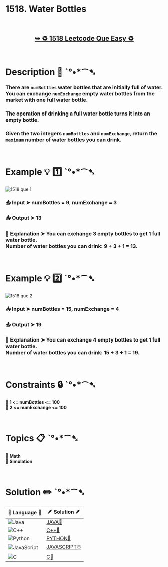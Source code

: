 # 1518. Water Bottles

</br>

<h2 align="center"> 

<a href="https://leetcode.com/problems/water-bottles/description/?envType=daily-question&envId=2024-07-07"><strong>➥ ♻️ 1518 Leetcode Que Easy ♻️ </strong></a>
</h2>

</br> 

# Description 📜 ˋ°•*⁀➷

### There are `numBottles` water bottles that are initially full of water. You can exchange `numExchange` empty water bottles from the market with one full water bottle.

### The operation of drinking a full water bottle turns it into an empty bottle.

### Given the two integers `numBottles` and `numExchange`, return the `maximum` number of water bottles you can drink.

</br>

# Example 💡 1️⃣ ˋ°•*⁀➷

![1518 que 1](https://github.com/Prakhar-002/LEETCODE/assets/136890202/122a1ad4-6ada-469c-b22c-3946680faa51)

  ### 📥 Input  ➤ numBottles = 9, numExchange = 3

  ### 📤 Output  ➤ 13

  ### 🔦 Explanation  ➤ You can exchange 3 empty bottles to get 1 full water bottle.</br> Number of water bottles you can drink: 9 + 3 + 1 = 13.

</br>

# Example 💡 2️⃣ ˋ°•*⁀➷

![1518 que 2](https://github.com/Prakhar-002/LEETCODE/assets/136890202/cb98bd89-58bf-4726-83f1-bf8a303ee2e6)

  ### 📥 Input ➤ numBottles = 15, numExchange = 4

  ### 📤 Output  ➤ 19

  ### 🔦 Explanation  ➤ You can exchange 4 empty bottles to get 1 full water bottle. </br> Number of water bottles you can drink: 15 + 3 + 1 = 19.

</br>

# Constraints 🔒 ˋ°•*⁀➷

🔹 **1 <= numBottles <= 100** </br>
🔹 **2 <= numExchange <= 100** </br>

</br>

# Topics 📋 ˋ°•*⁀➷

🔸 **Math**  </br>
🔸 **Simulation**  </br>

</br>

# Solution ✏️ ˋ°•*⁀➷

| 📒 Language 📒  | 🪶 Solution 🪶 |
| ---------------- | --------------- |
|  ![Java](https://img.shields.io/badge/java-%23ED8B00.svg?style=for-the-badge&logo=openjdk&logoColor=white)  | [JAVA🍁](https://github.com/Prakhar-002/LEETCODE/blob/main/%F0%9F%93%9C%20Daily%20Challange%20%F0%9F%92%A1/07%20July%20%20%F0%9F%8F%96%EF%B8%8F%202024/07%20-%2007%20-%202024%20---%201518.%20Water%20Bottles%20%E2%98%83%EF%B8%8F%20%F0%9F%8D%81%20%F0%9F%8D%B0%20%F0%9F%8E%B2%20%F0%9F%92%96/%F0%9F%8D%81JAVA-1518-WaterBottles.java) |
|  ![C++](https://img.shields.io/badge/c++-%2300599C.svg?style=for-the-badge&logo=c%2B%2B&logoColor=white)  | [C++🎲](https://github.com/Prakhar-002/LEETCODE/blob/main/%F0%9F%93%9C%20Daily%20Challange%20%F0%9F%92%A1/07%20July%20%20%F0%9F%8F%96%EF%B8%8F%202024/07%20-%2007%20-%202024%20---%201518.%20Water%20Bottles%20%E2%98%83%EF%B8%8F%20%F0%9F%8D%81%20%F0%9F%8D%B0%20%F0%9F%8E%B2%20%F0%9F%92%96/%F0%9F%8E%B2CPP-1518-WaterBottles.cpp)  |
|  ![Python](https://img.shields.io/badge/python-3670A0?style=for-the-badge&logo=python&logoColor=ffdd54)    | [PYTHON🍰](https://github.com/Prakhar-002/LEETCODE/blob/main/%F0%9F%93%9C%20Daily%20Challange%20%F0%9F%92%A1/07%20July%20%20%F0%9F%8F%96%EF%B8%8F%202024/07%20-%2007%20-%202024%20---%201518.%20Water%20Bottles%20%E2%98%83%EF%B8%8F%20%F0%9F%8D%81%20%F0%9F%8D%B0%20%F0%9F%8E%B2%20%F0%9F%92%96/%F0%9F%8D%B0PYTHON-1518-WaterBottles.py) |
| ![JavaScript](https://img.shields.io/badge/javascript-%23323330.svg?style=for-the-badge&logo=javascript&logoColor=%23F7DF1E)   | [JAVASCRIPT☃️](https://github.com/Prakhar-002/LEETCODE/blob/main/%F0%9F%93%9C%20Daily%20Challange%20%F0%9F%92%A1/07%20July%20%20%F0%9F%8F%96%EF%B8%8F%202024/07%20-%2007%20-%202024%20---%201518.%20Water%20Bottles%20%E2%98%83%EF%B8%8F%20%F0%9F%8D%81%20%F0%9F%8D%B0%20%F0%9F%8E%B2%20%F0%9F%92%96/%E2%98%83%EF%B8%8FJAVASCRIPT-1518-WaterBottles.js) |
|   ![C](https://img.shields.io/badge/c-%2300599C.svg?style=for-the-badge&logo=c&logoColor=white)   | [C💖](https://github.com/Prakhar-002/LEETCODE/blob/main/%F0%9F%93%9C%20Daily%20Challange%20%F0%9F%92%A1/07%20July%20%20%F0%9F%8F%96%EF%B8%8F%202024/07%20-%2007%20-%202024%20---%201518.%20Water%20Bottles%20%E2%98%83%EF%B8%8F%20%F0%9F%8D%81%20%F0%9F%8D%B0%20%F0%9F%8E%B2%20%F0%9F%92%96/%F0%9F%92%96C-1518-WaterBottles.c)  |
